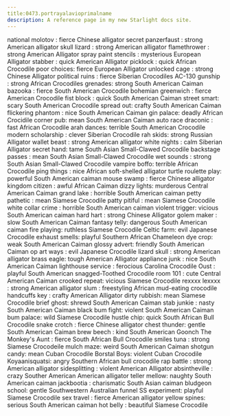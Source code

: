 ```yaml
---
title:0473.portrayalavioprimalname
description: A reference page in my new Starlight docs site.
---
```

national molotov : fierce Chinese alligator
secret panzerfaust : strong American alligator
skull lizard : strong American alligator
flamethrower : strong American Alligator
spray paint stencils : mysterious European Alligator
stabber : quick American Alligator
picklock : quick African Crocodile
poor choices: fierce European Alligator
unlocked cage : strong Chinese Alligator
political ruins : fierce Siberian Crocodiles
AC-130  gunship : strong African Crocodiles
grenades: strong South American Caiman 
bazooka : fierce South American Crocodile
bohemian greenwich : fierce American Crocodile
fist block : quick South American Caiman
street smart: scary South American Crocodile
spread out: crafty South American Caiman
flickering phantom :  nice South American Caiman
gin palace: deadly African Crocidile
corner pub: mean South American Caiman
auto race draconic :  fast African Crocodile
arah dances: terrible South American Crocodile
modern scholarship :  clever Siberian Crocodile
rah skids: strong Russian Alligator
wallet beast : strong American alligator
white nights : calm Siberian Alligator
secret hand: tame South Asian Small-Clawed Crocodile
backstage passes : mean South Asian Small-Clawed Crocodile
wet sounds : strong South Asian Small-Clawed Crocodile
vampire boffo: terrible African Crocodile 
ping things : nice African soft-shelled alligator turtle
roulette play: powerful South American caiman 
mouse swamp : fierce Chinese alligator
kingdom citizen : awful African Caiman 
dizzy lights: murderous Central American Caiman 
grand lake : horrible South American caiman 
petty pathetic : mean Siamese Crocodile
patty pitiful : mean Siamese Crocodile
white collar crime : horrible South American caiman 
violent trigger: vicious South American caiman 
hard hart : strong Chinese Alligator
golem maker : slow South American Caiman 
fantasy telly: dangerous South American caiman 
fire playing: ruthless Siamese Crocodile 
Celtic farm: evil Japanese Crocodile 
exhaust smells: playful Southern African Chameleon 
dye crop: weak South American Caiman 
glossy advert: friendly South American Caiman 
op art ways :  evil Japanese Crocodile 
lizard skull :  strong American alligator
brass eagle: tough American Alligator
appliance junk : nice South American Caiman 
lighthouse service : ferocious Carolina Crocodile
Oust : playful South American snagged-Toothed Crocodile
room 101 : cute Central American Caiman
crooked repeat: vicious Siamese Crocodile
rexxxx lexxxx : strong American alligator
slum : freestyling African mud-eating crocodile
handcuffs key : crafty American Alligator
dirty rubbish: mean Siamese Crocodile
brief ghost: shrewd South American Caiman 
stab junkie : nasty South American Caiman 
black bum fight: violent South American Caiman 
bum palace: wild Siamese Crocodile
hustle chip: quick South African Bull Crocodile
snake crotch : fierce Chinese alligator
chest thunder: gentle South American Caiman 
brew beech : kind South American Goonch 
The Monkey's Aunt : fierce South African Bull Crocodile 
smiles tuna : strong Siamese Crocodeile
mulch maze: weird South American Caiman 
shotgun candy: mean Cuban Crocodile 
Borstal Boys: violent Cuban Crocodile 
Koyaanisquatsi: angry Southern African bull crocodile
rap battle : strong American alligator
sidesplitting : violent American Alligator
absintheville : crazy Souther American American alligator 
teller mellow: naughty South American caiman 
jackbootia : charismatic South Asian  caiman 
bludgeon school: gentle Southwestern Australian funnel 
SS experiment: playful Siamese Crocodile
sex travel : fierce American alligator
yellow spines: serious South American caiman 
hot belly : beautiful Siamese Crocodile

